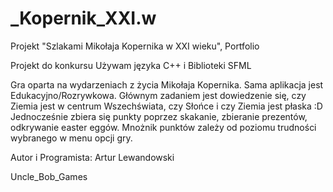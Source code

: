 # _Kopernik_XXI.w
Projekt "Szlakami Mikołaja Kopernika w XXI wieku", Portfolio 

Projekt do konkursu
Używam języka C++ i Biblioteki SFML

Gra oparta na wydarzeniach z życia Mikołaja Kopernika.
Sama aplikacja jest Edukacyjno/Rozrywkowa.
Głównym zadaniem jest dowiedzenie się, czy Ziemia jest w centrum
Wszechświata, czy Słońce i czy Ziemia jest płaska :D
Jednocześnie zbiera się punkty poprzez skakanie, zbieranie prezentów,
odkrywanie easter eggów. Mnożnik punktów zależy od poziomu trudności
wybranego w menu opcji gry.

Autor i Programista: Artur Lewandowski

Uncle_Bob_Games
